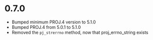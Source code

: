 # 0.7.0
- Bumped minimum PROJ.4 version to 5.1.0
- Bumped PROJ.4 from 5.0.1 to 5.1.0
- Removed the `pj_strerrno` method, now that proj_errno_string exists